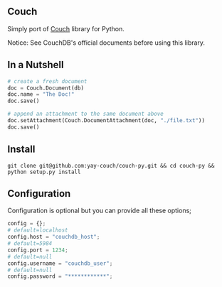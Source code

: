 ## Couch

Simply port of [Couch](https://github.com/yay-couch/couch) library for Python.

Notice: See CouchDB's official documents before using this library.

## In a Nutshell

```python
# create a fresh document
doc = Couch.Document(db)
doc.name = "The Doc!"
doc.save()

# append an attachment to the same document above
doc.setAttachment(Couch.DocumentAttachment(doc, "./file.txt"))
doc.save()
```

## Install

```shell
git clone git@github.com:yay-couch/couch-py.git && cd couch-py && python setup.py install
```

## Configuration

Configuration is optional but you can provide all these options;

```python
config = {};
# default=localhost
config.host = "couchdb_host";
# default=5984
config.port = 1234;
# default=null
config.username = "couchdb_user";
# default=null
config.password = "************";
```
